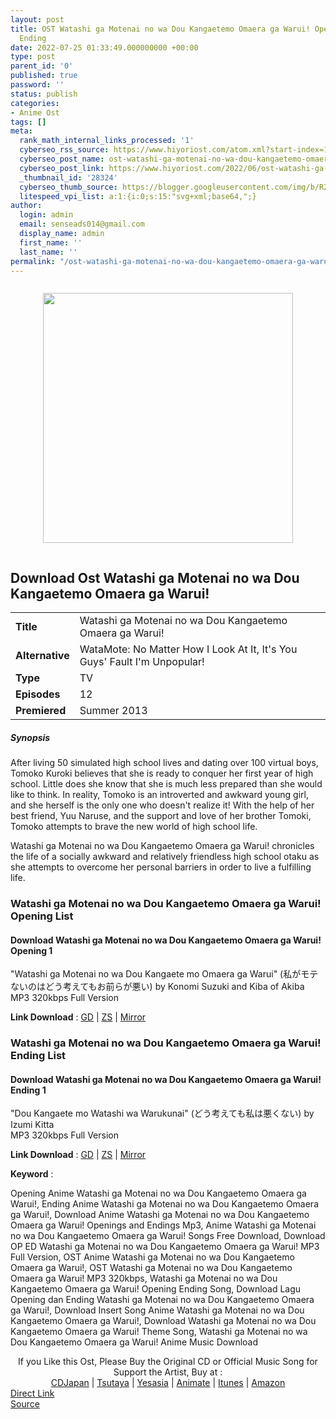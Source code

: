 ```yaml
---
layout: post
title: OST Watashi ga Motenai no wa Dou Kangaetemo Omaera ga Warui! Opening &amp;
  Ending
date: 2022-07-25 01:33:49.000000000 +00:00
type: post
parent_id: '0'
published: true
password: ''
status: publish
categories:
- Anime Ost
tags: []
meta:
  rank_math_internal_links_processed: '1'
  cyberseo_rss_source: https://www.hiyoriost.com/atom.xml?start-index=1
  cyberseo_post_name: ost-watashi-ga-motenai-no-wa-dou-kangaetemo-omaera-ga-warui-opening-ending
  cyberseo_post_link: https://www.hiyoriost.com/2022/06/ost-watashi-ga-motenai-no-wa-dou.html
  _thumbnail_id: '28324'
  cyberseo_thumb_source: https://blogger.googleusercontent.com/img/b/R29vZ2xl/AVvXsEgL_mlDdvw50iDoL19gytWQJeXgIDlXqkJmbDBayF89l5jAA5rlR1HGhFYEt3BuoA7dIaJD1i0YToVIsKERoOk1hg5aFzWAffn9UkGeXAkwQqji1IMI2EXu548ne5ArTlJp4Ug-pWshG1dkEgeY2_LFP9WdkjMsZF0jV6kch42PEZxf6mzjIBEh30j9/s400/849693.jpg
  litespeed_vpi_list: a:1:{i:0;s:15:"svg+xml;base64,";}
author:
  login: admin
  email: senseads014@gmail.com
  display_name: admin
  first_name: ''
  last_name: ''
permalink: "/ost-watashi-ga-motenai-no-wa-dou-kangaetemo-omaera-ga-warui-opening-ending/"
---
```

<div class="separator" style="clear: both"><a href="https://blogger.googleusercontent.com/img/b/R29vZ2xl/AVvXsEgL_mlDdvw50iDoL19gytWQJeXgIDlXqkJmbDBayF89l5jAA5rlR1HGhFYEt3BuoA7dIaJD1i0YToVIsKERoOk1hg5aFzWAffn9UkGeXAkwQqji1IMI2EXu548ne5ArTlJp4Ug-pWshG1dkEgeY2_LFP9WdkjMsZF0jV6kch42PEZxf6mzjIBEh30j9/s1920/849693.jpg" style="display: block;padding: 1em 0;text-align: center"><img alt border="0" data-original-height="1080" data-original-width="1920" src="{{ site.baseurl }}/assets/2022/07/849693.jpg" width="400" /></a></div>
<div class="judulanime">
<h2>Download Ost Watashi ga Motenai no wa Dou Kangaetemo Omaera ga Warui!</h2>
</div>
<div class="info2" id="Info">
<table>
<tbody>
<tr>
<td class="tablex"><b>Title </b></td>
<td>Watashi ga Motenai no wa Dou Kangaetemo Omaera ga Warui!</td>
</tr>
<tr>
<td class="tablex"><b>Alternative </b></td>
<td>WataMote: No Matter How I Look At It, It's You Guys' Fault I'm Unpopular!</td>
</tr>
<tr>
<td class="tablex"><b>Type </b></td>
<td>TV</td>
</tr>
<tr>
<td class="tablex"><b>Episodes </b></td>
<td>12</td>
</tr>
<tr>
<td class="tablex"><b>Premiered </b></td>
<td>Summer 2013</td>
</tr>
</tbody>
</table>
</div>
<div class="sinopsis">
<h5>Synopsis</h5>
</div>
<div class="deskripsi">
<p>After living 50 simulated high school lives and dating over 100 virtual boys, Tomoko Kuroki believes that she is ready to conquer her first year of high school. Little does she know that she is much less prepared than she would like to think. In reality, Tomoko is an introverted and awkward young girl, and she herself is the only one who doesn't realize it! With the help of her best friend, Yuu Naruse, and the support and love of her brother Tomoki, Tomoko attempts to brave the new world of high school life.</p>
<p>Watashi ga Motenai no wa Dou Kangaetemo Omaera ga Warui! chronicles the life of a socially awkward and relatively friendless high school otaku as she attempts to overcome her personal barriers in order to live a fulfilling life.</p>
</div>
<div class="listz">
<h3>Watashi ga Motenai no wa Dou Kangaetemo Omaera ga Warui! Opening List</h3>
</div>
<div class="listz3">
<div class="listz1">
<h4>Download Watashi ga Motenai no wa Dou Kangaetemo Omaera ga Warui! Opening 1</h4>
</div>
<div class="listz2">"Watashi ga Motenai no wa Dou Kangaete mo Omaera ga Warui" (私がモテないのはどう考えてもお前らが悪い) by Konomi Suzuki and Kiba of Akiba<br />MP3 320kbps Full Version
<p><b>Link Download</b> : <a href="https://drive.google.com/file/d/1_AzOec0hpE7GkKmB5gft5v18a9c91h7-/view?usp=drivesdk" rel="nofollow noopener" target="_blank">GD</a> | <a href="https://www75.zippyshare.com/v/Y1HrKfcG/file.html" rel="nofollow noopener" target="_blank">ZS</a> | <a href="https://mir.cr/1HBVYWHY" rel="nofollow noopener" target="_blank">Mirror</a></p>
</div>
</div>
<div class="listz">
<h3>Watashi ga Motenai no wa Dou Kangaetemo Omaera ga Warui! Ending List</h3>
</div>
<div class="listz3">
<div class="listz1">
<h4>Download Watashi ga Motenai no wa Dou Kangaetemo Omaera ga Warui! Ending 1</h4>
</div>
<div class="listz2">"Dou Kangaete mo Watashi wa Warukunai" (どう考えても私は悪くない) by Izumi Kitta<br />MP3 320kbps Full Version
<p><b>Link Download</b> : <a href="https://drive.google.com/file/d/1W3c29tHUS3vQ3w1bIDaJQmBI8ZxhHSRj/view?usp=drivesdk" rel="nofollow noopener" target="_blank">GD</a> | <a href="https://www94.zippyshare.com/v/tLWk4fMW/file.html" rel="nofollow noopener" target="_blank">ZS</a> | <a href="https://mir.cr/UDESM82N" rel="nofollow noopener" target="_blank">Mirror</a></p>
</div>
</div>
<p><b>Keyword</b> :
<div class="tagser">Opening Anime Watashi ga Motenai no wa Dou Kangaetemo Omaera ga Warui!, Ending Anime Watashi ga Motenai no wa Dou Kangaetemo Omaera ga Warui!, Download Anime Watashi ga Motenai no wa Dou Kangaetemo Omaera ga Warui! Openings and Endings Mp3, Anime Watashi ga Motenai no wa Dou Kangaetemo Omaera ga Warui! Songs Free Download, Download OP ED Watashi ga Motenai no wa Dou Kangaetemo Omaera ga Warui! MP3 Full Version, OST Anime Watashi ga Motenai no wa Dou Kangaetemo Omaera ga Warui!, OST Watashi ga Motenai no wa Dou Kangaetemo Omaera ga Warui! MP3 320kbps, Watashi ga Motenai no wa Dou Kangaetemo Omaera ga Warui! Opening Ending Song, Download Lagu Opening dan Ending Watashi ga Motenai no wa Dou Kangaetemo Omaera ga Warui!, Download Insert Song Anime Watashi ga Motenai no wa Dou Kangaetemo Omaera ga Warui!, Download Watashi ga Motenai no wa Dou Kangaetemo Omaera ga Warui! Theme Song, Watashi ga Motenai no wa Dou Kangaetemo Omaera ga Warui! Anime Music Download</div>
<p> 
<div class="buycd" align="center">If you Like this Ost, Please Buy the Original CD or Official Music Song for Support the Artist, Buy at : <br /><a href="https://www.cdjapan.co.jp/" target="_blank" rel="noopener">CDJapan</a> | <a href="https://shop.tsutaya.co.jp/" target="_blank" rel="noopener">Tsutaya</a> | <a href="https://www.yesasia.com/" target="_blank" rel="noopener">Yesasia</a> | <a href="https://www.animate-onlineshop.jp/" target="_blank" rel="noopener">Animate</a> | <a href="https://www.apple.com/jp/itunes" target="_blank" rel="noopener">Itunes</a> | <a href="https://amazon.co.jp/" target="_blank" rel="noopener">Amazon</a>
</div>
<div class="divbtn"> <a href="https://handymansurrender.com/fihup8buzv?key=94550f7ce39444073321dde3b8782f97" class="btn"><i class="fa fa-download"></i> Direct Link</a> <br /><a href="https://www.hiyoriost.com/2022/06/ost-watashi-ga-motenai-no-wa-dou.html">Source</a> </div>

